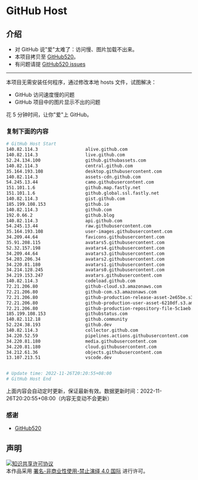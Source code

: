 # GitHub Host
## 介绍
- 对 GitHub 说"爱"太难了：访问慢、图片加载不出来。
- 本项目拷贝至 [GitHub520](https://github.com/521xueweihan/GitHub520)。
- 有问题请提 [GitHub520 issues](https://github.com/521xueweihan/GitHub520/issues/new)

---

本项目无需安装任何程序，通过修改本地 hosts 文件，试图解决：
- GitHub 访问速度慢的问题
- GitHub 项目中的图片显示不出的问题

花 5 分钟时间，让你"爱"上 GitHub。

### 复制下面的内容
```bash
# GitHub Host Start
140.82.114.3                  alive.github.com
140.82.114.3                  live.github.com
52.24.134.100                 github.githubassets.com
140.82.114.3                  central.github.com
35.164.193.108                desktop.githubusercontent.com
140.82.114.3                  assets-cdn.github.com
54.245.13.44                  camo.githubusercontent.com
151.101.1.6                   github.map.fastly.net
151.101.1.6                   github.global.ssl.fastly.net
140.82.114.3                  gist.github.com
185.199.108.153               github.io
140.82.114.3                  github.com
192.0.66.2                    github.blog
140.82.114.3                  api.github.com
54.245.13.44                  raw.githubusercontent.com
35.164.193.108                user-images.githubusercontent.com
34.209.44.64                  favicons.githubusercontent.com
35.91.208.115                 avatars5.githubusercontent.com
52.32.157.198                 avatars4.githubusercontent.com
34.209.44.64                  avatars3.githubusercontent.com
54.203.206.34                 avatars2.githubusercontent.com
34.220.81.180                 avatars1.githubusercontent.com
34.214.128.245                avatars0.githubusercontent.com
34.219.153.247                avatars.githubusercontent.com
140.82.114.3                  codeload.github.com
72.21.206.80                  github-cloud.s3.amazonaws.com
72.21.206.80                  github-com.s3.amazonaws.com
72.21.206.80                  github-production-release-asset-2e65be.s3.amazonaws.com
72.21.206.80                  github-production-user-asset-6210df.s3.amazonaws.com
72.21.206.80                  github-production-repository-file-5c1aeb.s3.amazonaws.com
185.199.108.153               githubstatus.com
140.82.112.18                 github.community
52.224.38.193                 github.dev
140.82.114.3                  collector.github.com
34.220.52.59                  pipelines.actions.githubusercontent.com
34.220.81.180                 media.githubusercontent.com
34.220.81.180                 cloud.githubusercontent.com
34.212.61.36                  objects.githubusercontent.com
13.107.213.51                 vscode.dev


# Update time: 2022-11-26T20:20:55+08:00
# GitHub Host End

```
上面内容会自动定时更新，保证最新有效。数据更新时间：2022-11-26T20:20:55+08:00（内容无变动不会更新）

### 感谢

- [GitHub520](https://github.com/521xueweihan/GitHub520)

## 声明
<a rel="license" href="https://creativecommons.org/licenses/by-nc-nd/4.0/deed.zh"><img alt="知识共享许可协议" style="border-width: 0" src="https://licensebuttons.net/l/by-nc-nd/4.0/88x31.png"></a><br>本作品采用 <a rel="license" href="https://creativecommons.org/licenses/by-nc-nd/4.0/deed.zh">署名-非商业性使用-禁止演绎 4.0 国际</a> 进行许可。